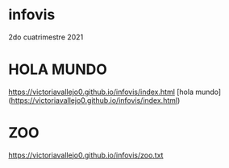 # infovis
2do cuatrimestre 2021

# HOLA MUNDO
https://victoriavallejo0.github.io/infovis/index.html
[hola mundo] (https://victoriavallejo0.github.io/infovis/index.html)

# ZOO
https://victoriavallejo0.github.io/infovis/zoo.txt

